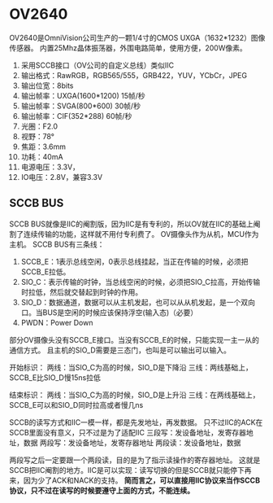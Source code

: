 # OV2640
OV2640是OmniVision公司生产的一颗1/4寸的CMOS UXGA（1632*1232）图像传感器。
内置25Mhz晶体振荡器，外围电路简单，使用方便，200W像素。
1. 采用SCCB接口（OV公司的自定义总线）类似IIC
2. 输出格式：RawRGB，RGB565/555，GRB422，YUV，YCbCr，JPEG
3. 输出位宽：8bits
4. 输出帧率：UXGA(1600*1200) 15帧/秒
5. 输出帧率：SVGA(800*600) 30帧/秒
6. 输出帧率：CIF(352*288) 60帧/秒
7. 光圈：F2.0
8. 视野：78°
9. 焦距：3.6mm
10. 功耗：40mA
11. 电源电压：3.3V，
12. IO电压：2.8V，兼容3.3V

## SCCB BUS
SCCB BUS就像是IIC的阉割版，因为IIC是有专利的，所以OV就在IIC的基础上阉割了连续传输的功能，这样就不用付专利费了。
OV摄像头作为从机，MCU作为主机。
SCCB BUS有三条线：
1. SCCB_E：1表示总线空闲，0表示总线挂起，当正在传输的时候，必须把SCCB_E拉低。
2. SIO_C：表示传输的时钟，当总线空闲的时候，必须把SIO_C拉高，开始传输时拉低，然后就交替起到时钟的作用。
3. SIO_D：数据通道，数据可以从主机发起，也可以从从机发起，是一个双向口。当BUS是空闲的时候应该保持浮空(输入态)（必要）
4. PWDN：Power Down

部分OV摄像头没有SCCB_E接口。当没有SCCB_E的时候，只能实现一主一从的通信方式。
且主机的SIO_D需要是三态门，也叫是可以输出可以输入。

开始标识：
两线：当SIO_C为高的时候，SIO_D是下降沿
三线：两线基础上，SCCB_E比SIO_D慢15ns拉低

结束标识：
两线：当SIO_C为高的时候，SIO_D是上升沿
三线：在两线基础上，SCCB_E可以和SIO_D同时拉高或者慢几ns

SCCB的读写方式和IIC一模一样，都是先发地址，再发数据。
只不过IIC的ACK在SCCB里面没有意义，只不过是为了适配IIC
三段写：发设备地址，发寄存器地址，数据
两段写：发设备地址，发寄存器地址
两段读：发设备地址，数据

两段写之后一定要跟一个两段读，目的是为了指示读操作的寄存器地址。
这就是SCCB把IIC阉割的地方。IIC是可以实现：读写切换的但是SCCB就只能停下再来，因为少了ACK和NACK的支持。
**简而言之，可以直接用IIC协议来当作SCCB协议，只不过在读写的时候要遵守上面的方式，不能连续。**